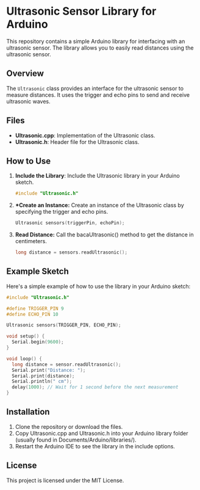 # Ultrasonic Sensor Library for Arduino

This repository contains a simple Arduino library for interfacing with an ultrasonic sensor. The library allows you to easily read distances using the ultrasonic sensor.

## Overview

The `Ultrasonic` class provides an interface for the ultrasonic sensor to measure distances. It uses the trigger and echo pins to send and receive ultrasonic waves.

## Files

- **Ultrasonic.cpp**: Implementation of the Ultrasonic class.
- **Ultrasonic.h**: Header file for the Ultrasonic class.

## How to Use

1. **Include the Library**: Include the Ultrasonic library in your Arduino sketch.

   ```cpp
   #include "Ultrasonic.h"
   ```

2. **\*Create an Instance:** Create an instance of the Ultrasonic class by specifying the trigger and echo pins.

   ```cpp
   Ultrasonic sensors(triggerPin, echoPin);
   ```

3. **Read Distance:** Call the bacaUltrasonic() method to get the distance in centimeters.

   ```cpp
   long distance = sensors.readUltrasonic();
   ```

## Example Sketch

Here's a simple example of how to use the library in your Arduino sketch:

```cpp
#include "Ultrasonic.h"

#define TRIGGER_PIN 9
#define ECHO_PIN 10

Ultrasonic sensors(TRIGGER_PIN, ECHO_PIN);

void setup() {
  Serial.begin(9600);
}

void loop() {
  long distance = sensor.readUltrasonic();
  Serial.print("Distance: ");
  Serial.print(distance);
  Serial.println(" cm");
  delay(1000); // Wait for 1 second before the next measurement
}

```

## Installation

1. Clone the repository or download the files.
2. Copy Ultrasonic.cpp and Ultrasonic.h into your Arduino library folder (usually found in Documents/Arduino/libraries/).
3. Restart the Arduino IDE to see the library in the include options.

## License

This project is licensed under the MIT License.
